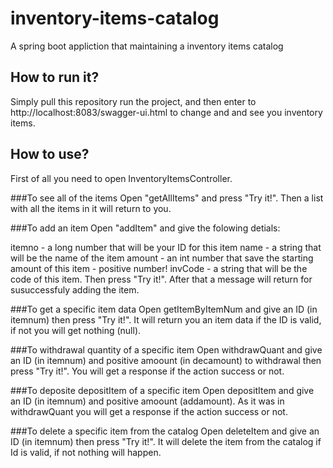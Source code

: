 # inventory-items-catalog
A spring boot appliction that maintaining a inventory items catalog

## How to run it?
Simply pull this repository run the project,
and then enter to 
http://localhost:8083/swagger-ui.html
to change and and see you inventory items.

## How to use?
First of all you need
to open InventoryItemsController.

###To see all of the items
Open "getAllItems" and press "Try it!".
Then a list with all the items in it will
return to you.

###To add an item
Open "addItem" and give the folowing detials:

itemno - a long number that will be your ID for this item
name - a string that will be the name of the item
amount - an int number that save the starting amount of this item - positive number!
invCode - a string that will be the code of this item.
Then press "Try it!".
After that a message will return for susuccessfuly adding the item.

###To get a specific item data
Open getItemByItemNum and give an ID (in itemnum)
then press "Try it!".
It will return you an item data if
the ID is valid, if not you will get 
nothing (null).

###To withdrawal quantity of a specific item
Open withdrawQuant and give an ID (in itemnum)
and positive amoount (in decamount) to withdrawal
then press "Try it!".
You will get a response if the action
success or not.

###To deposite depositItem of a specific item
Open depositItem and give an ID (in itemnum)
and positive amoount (addamount).
As it was in withdrawQuant
you will get a response if the action
success or not.

###To delete a specific item from the catalog
Open deleteItem and give an ID (in itemnum)
then press "Try it!".
It will delete the item from the catalog
if Id is valid,
if not nothing will happen.

